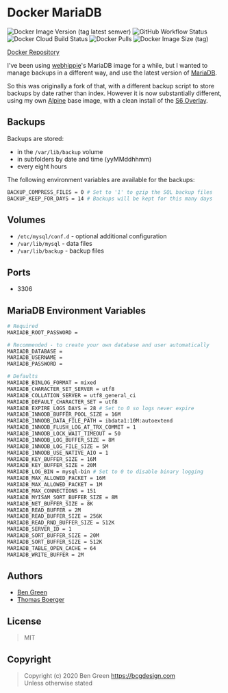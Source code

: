 # Docker MariaDB

![Docker Image Version (tag latest semver)](https://img.shields.io/docker/v/bcgdesign/mariadb/latest?label=latest) ![GitHub Workflow Status](https://img.shields.io/github/workflow/status/bencgreen/docker-mariadb/build?label=github) ![Docker Cloud Build Status](https://img.shields.io/docker/cloud/build/bcgdesign/mariadb?label=docker) ![Docker Pulls](https://img.shields.io/docker/pulls/bcgdesign/mariadb?label=pulls) ![Docker Image Size (tag)](https://img.shields.io/docker/image-size/bcgdesign/mariadb/latest?label=size)

[Docker Repository](https://hub.docker.com/r/bcgdesign/mariadb)

I've been using [webhippie](https://github.com/dockhippie/mariadb)'s MariaDB image for a while, but I wanted to manage backups in a different way, and use the latest version of [MariaDB](https://mariadb.org/).

So this was originally a fork of that, with a different backup script to store backups by date rather than index.  However it is now substantially different, using my own [Alpine](https://hub.docker.com/r/bcgdesign/alpine-s6) base image, with a clean install of the [S6 Overlay](https://github.com/just-containers/s6-overlay).

## Backups

Backups are stored:

* in the `/var/lib/backup` volume
* in subfolders by date and time (yyMMddhhmm)
* every eight hours

The following environment variables are available for the backups:

```bash
BACKUP_COMPRESS_FILES = 0 # Set to '1' to gzip the SQL backup files
BACKUP_KEEP_FOR_DAYS = 14 # Backups will be kept for this many days
```

## Volumes

* `/etc/mysql/conf.d` - optional additional configuration
* `/var/lib/mysql` - data files
* `/var/lib/backup` - backup files

## Ports

* 3306

## MariaDB Environment Variables

```bash
# Required
MARIADB_ROOT_PASSWORD =
```

```bash
# Recommended - to create your own database and user automatically
MARIADB_DATABASE =
MARIADB_USERNAME =
MARIADB_PASSWORD =
```

```bash
# Defaults
MARIADB_BINLOG_FORMAT = mixed
MARIADB_CHARACTER_SET_SERVER = utf8
MARIADB_COLLATION_SERVER = utf8_general_ci
MARIADB_DEFAULT_CHARACTER_SET = utf8
MARIADB_EXPIRE_LOGS_DAYS = 28 # Set to 0 so logs never expire
MARIADB_INNODB_BUFFER_POOL_SIZE = 16M
MARIADB_INNODB_DATA_FILE_PATH = ibdata1:10M:autoextend
MARIADB_INNODB_FLUSH_LOG_AT_TRX_COMMIT = 1
MARIADB_INNODB_LOCK_WAIT_TIMEOUT = 50
MARIADB_INNODB_LOG_BUFFER_SIZE = 8M
MARIADB_INNODB_LOG_FILE_SIZE = 5M
MARIADB_INNODB_USE_NATIVE_AIO = 1
MARIADB_KEY_BUFFER_SIZE = 16M
MARIADB_KEY_BUFFER_SIZE = 20M
MARIADB_LOG_BIN = mysql-bin # Set to 0 to disable binary logging
MARIADB_MAX_ALLOWED_PACKET = 16M
MARIADB_MAX_ALLOWED_PACKET = 1M
MARIADB_MAX_CONNECTIONS = 151
MARIADB_MYISAM_SORT_BUFFER_SIZE = 8M
MARIADB_NET_BUFFER_SIZE = 8K
MARIADB_READ_BUFFER = 2M
MARIADB_READ_BUFFER_SIZE = 256K
MARIADB_READ_RND_BUFFER_SIZE = 512K
MARIADB_SERVER_ID = 1
MARIADB_SORT_BUFFER_SIZE = 20M
MARIADB_SORT_BUFFER_SIZE = 512K
MARIADB_TABLE_OPEN_CACHE = 64
MARIADB_WRITE_BUFFER = 2M
```

## Authors

* [Ben Green](https://github.com/bencgreen)
* [Thomas Boerger](https://github.com/tboerger)

## License

> MIT

## Copyright

> Copyright (c) 2020 Ben Green <https://bcgdesign.com>  
> Unless otherwise stated

